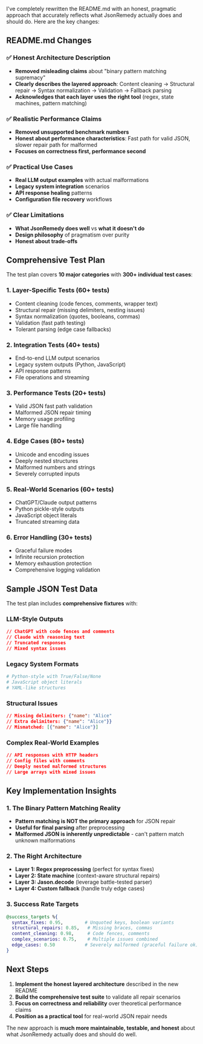 I've completely rewritten the README.md with an honest, pragmatic approach that accurately reflects what JsonRemedy actually does and should do. Here are the key changes:

## README.md Changes

### ✅ **Honest Architecture Description**
- **Removed misleading claims** about "binary pattern matching supremacy"
- **Clearly describes the layered approach**: Content cleaning → Structural repair → Syntax normalization → Validation → Fallback parsing
- **Acknowledges that each layer uses the right tool** (regex, state machines, pattern matching)

### ✅ **Realistic Performance Claims**
- **Removed unsupported benchmark numbers**
- **Honest about performance characteristics**: Fast path for valid JSON, slower repair path for malformed
- **Focuses on correctness first, performance second**

### ✅ **Practical Use Cases**
- **Real LLM output examples** with actual malformations
- **Legacy system integration** scenarios
- **API response healing** patterns
- **Configuration file recovery** workflows

### ✅ **Clear Limitations**
- **What JsonRemedy does well** vs **what it doesn't do**
- **Design philosophy** of pragmatism over purity
- **Honest about trade-offs**

## Comprehensive Test Plan

The test plan covers **10 major categories** with **300+ individual test cases**:

### **1. Layer-Specific Tests** (60+ tests)
- Content cleaning (code fences, comments, wrapper text)
- Structural repair (missing delimiters, nesting issues)
- Syntax normalization (quotes, booleans, commas)
- Validation (fast path testing)
- Tolerant parsing (edge case fallbacks)

### **2. Integration Tests** (40+ tests)
- End-to-end LLM output scenarios
- Legacy system outputs (Python, JavaScript)
- API response patterns
- File operations and streaming

### **3. Performance Tests** (20+ tests)
- Valid JSON fast path validation
- Malformed JSON repair timing
- Memory usage profiling
- Large file handling

### **4. Edge Cases** (80+ tests)
- Unicode and encoding issues
- Deeply nested structures
- Malformed numbers and strings
- Severely corrupted inputs

### **5. Real-World Scenarios** (60+ tests)
- ChatGPT/Claude output patterns
- Python pickle-style outputs
- JavaScript object literals
- Truncated streaming data

### **6. Error Handling** (30+ tests)
- Graceful failure modes
- Infinite recursion protection
- Memory exhaustion protection
- Comprehensive logging validation

## Sample JSON Test Data

The test plan includes **comprehensive fixtures** with:

### **LLM-Style Outputs**
```json
// ChatGPT with code fences and comments
// Claude with reasoning text
// Truncated responses
// Mixed syntax issues
```

### **Legacy System Formats**
```python
# Python-style with True/False/None
# JavaScript object literals
# YAML-like structures
```

### **Structural Issues**
```json
// Missing delimiters: {"name": "Alice"
// Extra delimiters: {"name": "Alice"}}
// Mismatched: [{"name": "Alice"}]
```

### **Complex Real-World Examples**
```json
// API responses with HTTP headers
// Config files with comments
// Deeply nested malformed structures
// Large arrays with mixed issues
```

## Key Implementation Insights

### **1. The Binary Pattern Matching Reality**
- **Pattern matching is NOT the primary approach** for JSON repair
- **Useful for final parsing** after preprocessing
- **Malformed JSON is inherently unpredictable** - can't pattern match unknown malformations

### **2. The Right Architecture**
- **Layer 1: Regex preprocessing** (perfect for syntax fixes)
- **Layer 2: State machine** (context-aware structural repairs)  
- **Layer 3: Jason.decode** (leverage battle-tested parser)
- **Layer 4: Custom fallback** (handle truly edge cases)

### **3. Success Rate Targets**
```elixir
@success_targets %{
  syntax_fixes: 0.95,        # Unquoted keys, boolean variants
  structural_repairs: 0.85,   # Missing braces, commas
  content_cleaning: 0.98,     # Code fences, comments
  complex_scenarios: 0.75,    # Multiple issues combined
  edge_cases: 0.50           # Severely malformed (graceful failure ok)
}
```

## Next Steps

1. **Implement the honest layered architecture** described in the new README
2. **Build the comprehensive test suite** to validate all repair scenarios
3. **Focus on correctness and reliability** over theoretical performance claims
4. **Position as a practical tool** for real-world JSON repair needs

The new approach is **much more maintainable, testable, and honest** about what JsonRemedy actually does and should do well.


